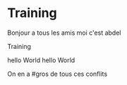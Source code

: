 
# Training
Bonjour a tous les amis moi c'est abdel


 Training


hello World
hello World

On en a #gros
de tous ces conflits

